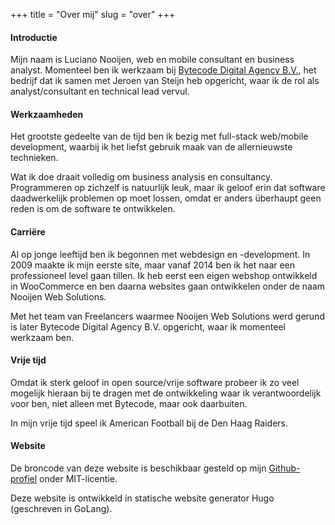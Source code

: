 +++
title = "Over mij"
slug = "over"
+++

#### Introductie

Mijn naam is Luciano Nooijen, web en mobile consultant en business analyst. Momenteel ben ik werkzaam bij [Bytecode Digital Agency B.V.](https://bytecode.nl), het bedrijf dat ik samen met Jeroen van Steijn heb opgericht, waar ik de rol als analyst/consultant en technical lead vervul.

#### Werkzaamheden

Het grootste gedeelte van de tijd ben ik bezig met full-stack web/mobile development, waarbij ik het liefst gebruik maak van de allernieuwste technieken.

Wat ik doe draait volledig om business analysis en consultancy. Programmeren op zichzelf is natuurlijk leuk, maar ik geloof erin dat software daadwerkelijk problemen op moet lossen, omdat er anders überhaupt geen reden is om de software te ontwikkelen.

#### Carriëre

Al op jonge leeftijd ben ik begonnen met webdesign en -development. In 2009 maakte ik mijn eerste site, maar vanaf 2014 ben ik het naar een professioneel level gaan tillen. Ik heb eerst een eigen webshop ontwikkeld in WooCommerce en ben daarna websites gaan ontwikkelen onder de naam Nooijen Web Solutions.

Met het team van Freelancers waarmee Nooijen Web Solutions werd gerund is later Bytecode Digital Agency B.V. opgericht, waar ik momenteel werkzaam ben.

#### Vrije tijd

Omdat ik sterk geloof in open source/vrije software probeer ik zo veel mogelijk hieraan bij te dragen met de ontwikkeling waar ik verantwoordelijk voor ben, niet alleen met Bytecode, maar ook daarbuiten.

In mijn vrije tijd speel ik American Football bij de Den Haag Raiders.

#### Website

De broncode van deze website is beschikbaar gesteld op mijn [Github-profiel](https://github.com/lucianonooijen/personal-website) onder MIT-licentie.

Deze website is ontwikkeld in statische website generator Hugo (geschreven in GoLang).

